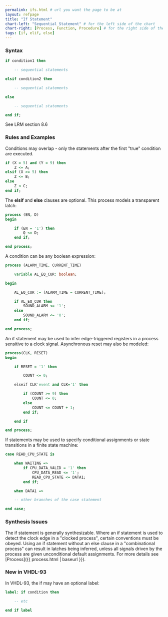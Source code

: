 ```yaml
---
permalink: ifs.html # url you want the page to be at
layout: refpage
title: "If Statement"
chart-left: "Sequential Statement" # for the left side of the chart
chart-right: [Process, Function, Procedure] # for the right side of the chart
tags: [if, elif, else]
---
```




<h3 class="text-hr"><span>Syntax</span></h3>

<!-- include the vhdl tag to highlight as vhdl -->
```vhdl
if condition1 then

    -- sequential statements

elsif condition2 then

    -- sequential statements

else

    -- sequential statements

end if;
```
See LRM section 8.6

<h3 class="text-hr"><span>Rules and Examples</span></h3>

Conditions may overlap - only the statements after the first "true" condition are executed.
```vhdl
if (X = 5) and (Y = 9) then
    Z <= A;
elsif (X >= 5) then
    Z <= B;
else
    Z < C;
end if;
```

The __elsif__ and __else__ clauses are optional. This process models a transparent latch:
```vhdl
process (EN, D)
begin

    if (EN = '1') then
        Q <= D;
    end if;

end process;
```

A condition can be any boolean expression:
```vhdl
process (ALARM_TIME, CURRENT_TIME)

    variable AL_EQ_CUR: boolean;

begin

    AL_EQ_CUR := (ALARM_TIME = CURRENT_TIME);

    if AL_EQ_CUR then
        SOUND_ALARM <= '1';
    else
        SOUND_ALARM <= '0';
    end if;

end process;
```

An if statement may be used to infer edge-triggered registers in a process sensitive to a clock signal. Asynchronous reset may also be modeled:
```vhdl
process(CLK, RESET)
begin

    if RESET = '1' then

        COUNT <= 0;

    elseif CLK'event and CLK='1' then

        if (COUNT >= 9) then
            COUNT <= 0;
        else
            COUNT <= COUNT + 1;
        end if;

    end if

end process;
```

If statements may be used to specify conditional assignments or state transitions in a finite state machine:
```vhdl
case READ_CPU_STATE is

    when WAITING =>
        if CPU_DATA_VALID = '1' then
            CPU_DATA_READ <= '1';
            READ_CPU_STATE <= DATA1;
        end if;

    when DATA1 =>

    -- other branches of the case statement

end case;
```

<h3 class="text-hr"><span>Synthesis Issues</span></h3>

The if statement is generally synthesizable. Where an if statement is used to detect the clock edge in a "clocked process", certain conventions must be obeyed. Using an if statement without an else clause in a "combinational process" can result in latches being inferred, unless all signals driven by the process are given unconditional default assignments. For more details see [Process]({{ process.html | baseurl }}).

<h3 class="text-hr"><span>New in VHDL-93</span></h3>

In VHDL-93, the if may have an optional label:
```vhdl
label: if condition then

    -- etc

end if label
```

